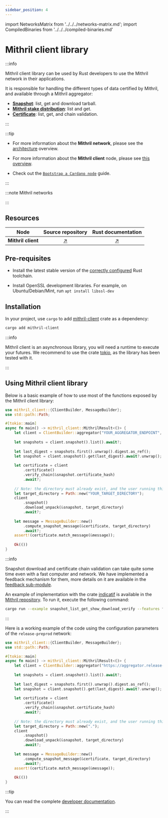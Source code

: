 ```yaml
---
sidebar_position: 4
---
```


import NetworksMatrix from '../../../networks-matrix.md';
import CompiledBinaries from '../../../compiled-binaries.md'

# Mithril client library

:::info

Mithril client library can be used by Rust developers to use the Mithril network in their applications.

It is responsible for handling the different types of data certified by Mithril, and available through a Mithril aggregator:
- [**Snapshot**](../../../glossary.md#snapshot): list, get and download tarball.
- [**Mithril stake distribution**](../../../glossary#stake-distribution): list and get.
- [**Certificate**](../../../glossary#certificate): list, get, and chain validation.

:::

:::tip

* For more information about the **Mithril network**, please see the [architecture](../../../mithril/mithril-network/architecture.md) overview.

* For more information about the **Mithril client** node, please see [this overview](../../../mithril/mithril-network/client.md).

* Check out the [`Bootstrap a Cardano node`](../../getting-started/bootstrap-cardano-node.md) guide.

:::

:::note Mithril networks

<NetworksMatrix />

:::

## Resources

| Node | Source repository | Rust documentation |
|:-:|:-----------------:|:------------------:|
**Mithril client** | [:arrow_upper_right:](https://github.com/input-output-hk/mithril/tree/main/mithril-client) | [:arrow_upper_right:](https://mithril.network/mithril-client/doc/mithril_client/index.html) |

## Pre-requisites

* Install the latest stable version of the [correctly configured](https://www.rust-lang.org/learn/get-started) Rust toolchain.

* Install OpenSSL development libraries. For example, on Ubuntu/Debian/Mint, run `apt install libssl-dev`

## Installation

In your project, use `cargo` to add [mithril-client](https://crates.io/crates/mithril-client) crate as a dependency:

```bash
cargo add mithril-client
```

:::info

Mithril client is an asynchronous library, you will need a runtime to execute your futures. We recommend to use the crate [tokio](https://crates.io/crates/tokio), as the library has been tested with it.

:::

## Using Mithril client library

Below is a basic example of how to use most of the functions exposed by the Mithril client library:

```rust title="/src/main.rs"
use mithril_client::{ClientBuilder, MessageBuilder};
use std::path::Path;

#[tokio::main]
async fn main() -> mithril_client::MithrilResult<()> {
    let client = ClientBuilder::aggregator("YOUR_AGGREGATOR_ENDPOINT", "YOUR_GENESIS_VERIFICATION_KEY").build()?;
    
    let snapshots = client.snapshot().list().await?;
    
    let last_digest = snapshots.first().unwrap().digest.as_ref();
    let snapshot = client.snapshot().get(last_digest).await?.unwrap();
    
    let certificate = client
        .certificate()
        .verify_chain(&snapshot.certificate_hash)
        .await?;
    
    // Note: the directory must already exist, and the user running this code must have read/write access to it.
    let target_directory = Path::new("YOUR_TARGET_DIRECTORY");
    client
        .snapshot()
        .download_unpack(&snapshot, target_directory)
        .await?;
    
    let message = MessageBuilder::new()
        .compute_snapshot_message(&certificate, target_directory)
        .await?;
    assert!(certificate.match_message(&message));
    
    Ok(())
}
```

:::info

Snapshot download and certificate chain validation can take quite some time even with a fast computer and network. We have implemented a feedback mechanism for them, more details on it are available in the [feedback sub-module](https://mithril.network/rust-doc/mithril_client/feedback/index.html).

An example of implementation with the crate [indicatif](https://crates.io/crates/indicatif) is available in the [Mithril repository](https://github.com/input-output-hk/mithril/tree/main/mithril-client/examples/snapshot_list_get_show_download_verify.rs). To run it, execute the following command:

```bash
cargo run --example snapshot_list_get_show_download_verify --features fs
```

:::

Here is a working example of the code using the configuration parameters of the `release-preprod` network:

```rust title="/src/main.rs"
use mithril_client::{ClientBuilder, MessageBuilder};
use std::path::Path;

#[tokio::main]
async fn main() -> mithril_client::MithrilResult<()> {
    let client = ClientBuilder::aggregator("https://aggregator.release-preprod.api.mithril.network/aggregator", "5b3132372c37332c3132342c3136312c362c3133372c3133312c3231332c3230372c3131372c3139382c38352c3137362c3139392c3136322c3234312c36382c3132332c3131392c3134352c31332c3233322c3234332c34392c3232392c322c3234392c3230352c3230352c33392c3233352c34345d").build()?;
    
    let snapshots = client.snapshot().list().await?;
    
    let last_digest = snapshots.first().unwrap().digest.as_ref();
    let snapshot = client.snapshot().get(last_digest).await?.unwrap();
    
    let certificate = client
        .certificate()
        .verify_chain(&snapshot.certificate_hash)
        .await?;
    
    // Note: the directory must already exist, and the user running this code must have read/write access to it.
    let target_directory = Path::new(".");
    client
        .snapshot()
        .download_unpack(&snapshot, target_directory)
        .await?;
    
    let message = MessageBuilder::new()
        .compute_snapshot_message(&certificate, target_directory)
        .await?;
    assert!(certificate.match_message(&message));
    
    Ok(())
}
```

:::tip

You can read the complete [developer documentation](https://mithril.network/rust-doc/mithril_client/index.html).

:::